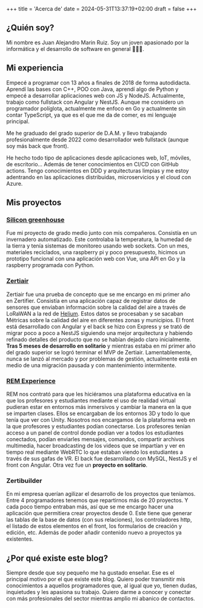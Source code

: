 +++
title = 'Acerca de'
date = 2024-05-31T13:37:19+02:00
draft = false
+++

## ¿Quién soy?
Mi nombre es Juan Alejandro Marin Ruiz. Soy un joven apasionado por la informática y el desarrollo
de software en general 🧑🏻‍💻.

## Mi experiencia
Empecé a programar con 13 años a finales de 2018 de forma autodidacta. Aprendí las bases con C++, POO con Java, aprendí
algo de Python y empecé a desarrollar aplicaciones web con JS y NodeJS. Actualmente, trabajo como fullstack con Angular
y NestJS. Aunque me considero un programador políglota, actualmente me enfoco en Go y actualmente sin contar TypeScript,
ya que es el que me da de comer, es mi lenguaje principal.

Me he graduado del grado superior de D.A.M. y llevo trabajando profesionalmente
desde 2022 como desarrollador web fullstack (aunque soy más back que front).

He hecho todo tipo de aplicaciones desde aplicaciones web, IoT, móviles, de escritorio... Además de tener conocimientos
en CI/CD con GitHub actions. Tengo conocimientos en DDD y arquitecturas limpias y me estoy adentrando en las aplicaciones
distribuidas, microservicios y el cloud con Azure.

## Mis proyectos

### [Silicon greenhouse](https://github.com/silicongreenhouse)
Fue mi proyecto de grado medio junto con mis compañeros.
Consistía en un invernadero automatizado. Este controlaba la temperatura, la humedad de la tierra y tenía sistemas de
monitoreo usando web sockets. Con un mes, materiales reciclados, una raspberry pi y poco presupuesto, hicimos un prototipo funcional con
una aplicación web con Vue, una API en Go y la raspberry programada con Python.

### [Zertiair](https://zertiair.zertifier.com/)
Zertiair fue una prueba de concepto que se me encargo en mi primer
año en Zertifier. Consistía en una aplicación capaz de registrar datos de sensores que enviaban información sobre la
calidad del aire a través de LoRaWAN a la red de [Helium](https://www.helium.com/). Estos datos se procesaban y se sacaban
Métricas sobre la calidad del aire en diferentes zonas y municipios. El front está desarrollado con Angular y el back
se hizo con Express y se trató de migrar poco a poco a NestJS siguiendo una mejor arquitectura y habiendo refinado detalles
del producto que no se habían dejado claro inicialmente. **Tras 5 meses de desarrollo en solitario** y mientras estaba en mí
primer año del grado superior se logró terminar el MVP de Zertiair. Lamentablemente, nunca se lanzó al mercado y por
problemas de gestión, actualmente está en medio de una migración pausada y con mantenimiento intermitente.

### [REM Experience](https://remexperience.com/)
REM nos contrató para que les hiciéramos una plataforma educativa en
la que los profesores y estudiantes mediante el uso de realidad virtual pudieran estar en entornos más inmersivos
y cambiar la manera en la que se imparten clases. Ellos se encargaban de los entornos 3D y todo lo que tenía que ver con
Unity. Nosotros nos encargamos de la plataforma web en la que profesores y estudiantes podían conectarse. Los profesores
tenían acceso a un panel de control donde podían ver a todos los estudiantes conectados, podían enviarles mensajes, comandos,
compartir archivos multimedia, hacer broadcasting de los videos que se impartían y ver en tiempo real mediante WebRTC
lo que estaban viendo los estudiantes a través de sus gafas de VR. El back fue desarrollado con MySQL, NestJS y el front
con Angular. Otra vez fue un **proyecto en solitario**.

### Zertibuilder
En mi empresa querían agilizar el desarrollo de los proyectos que teníamos. Entre 4 programadores tenemos que repartirnos
más de 20 proyectos. Y cada poco tiempo entraban más, así que se me encargo hacer una aplicación que permitiera crear
proyectos desde 0. Este tiene que generar las tablas de la base de datos (con sus relaciones), los controladores http,
el listado de estos elementos en el front, los formularios de creación y edición, etc. Además de poder añadir contenido
nuevo a proyectos ya existentes.

## ¿Por qué existe este blog?
Siempre desde que soy pequeño me ha gustado enseñar. Ese es el principal motivo por el que existe este blog.
Quiero poder transmitir mis conocimientos a aquellos programadores que, al igual que yo, tienen dudas, inquietudes
y les apasiona su trabajo. Quiero darme a conocer y conectar con más profesionales del sector mientras amplio
mi abanico de contactos.
